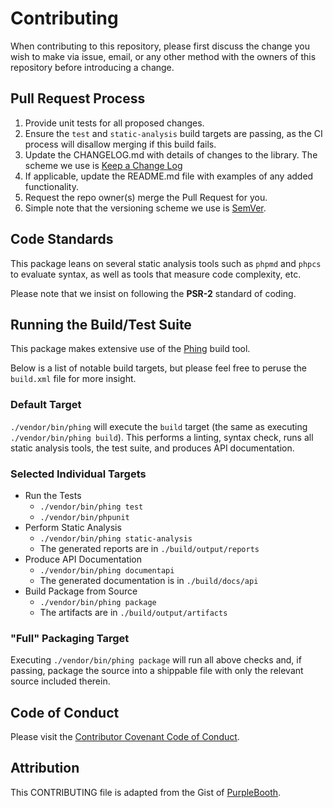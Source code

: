 # Contributing

When contributing to this repository, please first discuss the change you wish to make via issue,
email, or any other method with the owners of this repository before introducing a change.

## Pull Request Process

1. Provide unit tests for all proposed changes.
1. Ensure the `test` and `static-analysis` build targets are passing, as the CI process will disallow merging if this build fails.
1. Update the CHANGELOG.md with details of changes to the library. The scheme we use is
   [Keep a Change Log](http://keepachangelog.com/)
1. If applicable, update the README.md file with examples of any added functionality.
1. Request the repo owner(s) merge the Pull Request for you.
1. Simple note that the versioning scheme we use is [SemVer](http://semver.org/).

## Code Standards

This package leans on several static analysis tools such as `phpmd` and `phpcs` to evaluate syntax,
as well as tools that measure code complexity, etc.

Please note that we insist on following the **PSR-2** standard of coding.

## Running the Build/Test Suite

This package makes extensive use of the [Phing](https://www.phing.info/ "Click to Learn More") build tool.

Below is a list of notable build targets, but please feel free to peruse the `build.xml` file for more insight.

### Default Target

`./vendor/bin/phing` will execute the `build` target (the same as executing `./vendor/bin/phing build`).
This performs a linting, syntax check, runs all static analysis tools, the test suite, and produces API documentation.

### Selected Individual Targets
- Run the Tests
    - `./vendor/bin/phing test`
    - `./vendor/bin/phpunit`
- Perform Static Analysis
    - `./vendor/bin/phing static-analysis`
    - The generated reports are in `./build/output/reports`
- Produce API Documentation
    - `./vendor/bin/phing documentapi`
    - The generated documentation is in `./build/docs/api`
- Build Package from Source
    - `./vendor/bin/phing package`
    - The artifacts are in `./build/output/artifacts`

### "Full" Packaging Target

Executing `./vendor/bin/phing package` will run all above checks and, if passing, package the source into a shippable file
with only the relevant source included therein.

## Code of Conduct

Please visit the [Contributor Covenant Code of Conduct](http://contributor-covenant.org/version/1/4/). 

## Attribution

This CONTRIBUTING file is adapted from the Gist of [PurpleBooth](https://gist.github.com/PurpleBooth/b24679402957c63ec426).